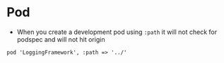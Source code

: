 #  Pod

- When you create a development pod using `:path` it will not check for podspec and will not hit origin
```
pod 'LoggingFramework', :path => '../'
```


